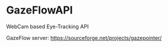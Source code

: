 # GazeFlowAPI
WebCam based Eye-Tracking API

GazeFlow server: https://sourceforge.net/projects/gazepointer/
